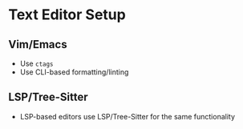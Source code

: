 # Text Editor Setup

## Vim/Emacs

- Use `ctags`
- Use CLI-based formatting/linting

## LSP/Tree-Sitter

- LSP-based editors use LSP/Tree-Sitter for the same functionality
